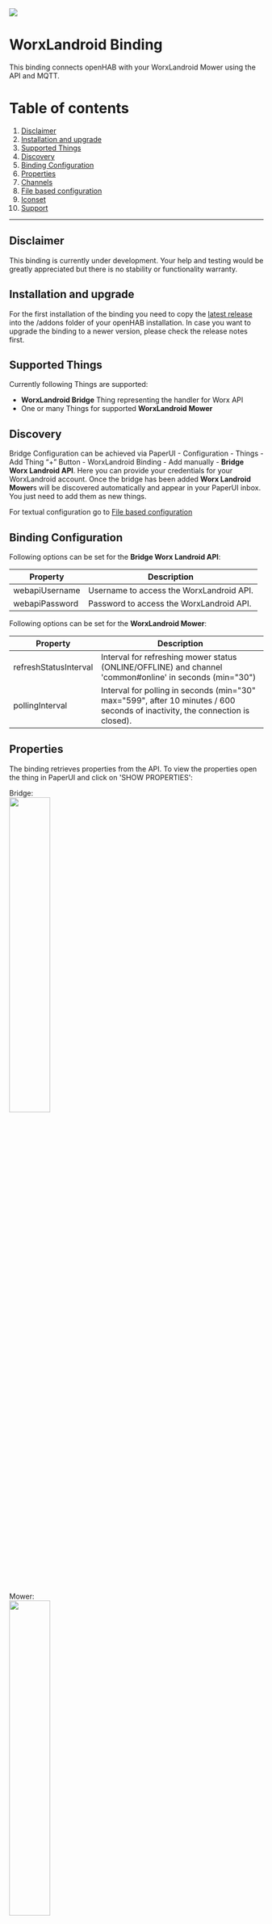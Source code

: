 <img src="openhab-conf/icons/landroid.png">

# WorxLandroid Binding
This binding connects openHAB with your WorxLandroid Mower using the API and MQTT.

# Table of contents

 1. [Disclaimer](https://github.com/nibi79/worxlandroid/tree/master#disclaimer)
 2. [Installation and upgrade](https://github.com/nibi79/worxlandroid/tree/master#installation-and-upgrade)
 3. [Supported Things](https://github.com/nibi79/worxlandroid/tree/master#supported-things)
 4. [Discovery](https://github.com/nibi79/worxlandroid/tree/master#discovery)
 5. [Binding Configuration](https://github.com/nibi79/worxlandroid/tree/master#binding-configuration)
 6. [Properties](https://github.com/nibi79/worxlandroid/tree/master#properties)
 7. [Channels](https://github.com/nibi79/worxlandroid/tree/master#channels)
 8. [File based configuration](https://github.com/nibi79/worxlandroid/tree/master#file-based-configuration)
 9. [Iconset](https://github.com/nibi79/worxlandroid/tree/master#iconset)
10. [Support](https://github.com/nibi79/worxlandroid/tree/master#support)

***

## Disclaimer

This binding is currently under development. Your help and testing would be greatly appreciated but there is no stability or functionality warranty.

## Installation and upgrade

For the first installation of the binding you need to copy the [latest release](https://github.com/nibi79/worxlandroid/releases)  into the /addons folder of your openHAB installation. In case you want to upgrade the binding to a newer version, please check the release notes first.

## Supported Things

Currently following Things are supported:

- **WorxLandroid Bridge** Thing representing the handler for Worx API
- One or many Things for supported **WorxLandroid Mower**

## Discovery

Bridge Configuration can be achieved via PaperUI - Configuration - Things - Add Thing “+” Button - WorxLandroid Binding - Add manually - **Bridge Worx Landroid API**. Here you can provide your credentials for your WorxLandroid account. Once the bridge has been added **Worx Landroid Mower**s will be discovered automatically and appear in your PaperUI inbox. You just need to add them as new things.

For textual configuration go to [File based configuration](https://github.com/nibi79/worxlandroid/tree/master#file-based-configuration)

## Binding Configuration

Following options can be set for the **Bridge Worx Landroid API**:

| Property  | Description |
|-----------|-----------|
| webapiUsername | Username to access the WorxLandroid API. |
| webapiPassword | Password to access the WorxLandroid API. |


Following options can be set for the **WorxLandroid Mower**:

| Property  | Description |
|-----------|-----------|
| refreshStatusInterval | Interval for refreshing mower status (ONLINE/OFFLINE) and channel 'common#online' in seconds (min="30")|
| pollingInterval | Interval for polling in seconds (min="30" max="599", after 10 minutes / 600 seconds of inactivity, the connection is closed). |

## Properties

The binding retrieves properties from the API. To view the properties open the thing in PaperUI and click on 'SHOW PROPERTIES':

Bridge:
<br>
<img src="images/SC_PaperUI_Bridge.png" width="40%">

Mower:
<br>
<img src="images/SC_PaperUI_Mower.png" width="40%">

## Channels

Currently following **Channels** are supported on the **Worx Landroid Mower**:

##### common

| Channel   | Type | ChannelName | Values |
|------------|-----------|-----------|-----------|
| online      | `Switch` | common#online | |
| lastUpdateOnlineStatus | `DateTime` | common#lastUpdateOnlineStatus | |
| enable | `Switch` | common#enable | |
| poll | `Switch` | common#poll | |
| action | `String` | common#action | START, STOP, HOME |
| lock | `Switch` | common#lock | |

##### cfgCommon

| Channel   | Type | ChannelName |
|------------|-----------|-----------|
| id      | `Switch` | cfgCommon#id |
| serialNumber | `String` | cfgCommon#serialNumber |
| language | `String` | cfgCommon#language |
| lastUpdate | `DateTime` | cfgCommon#lastUpdate |
| command | `Number` | cfgCommon#command |
| rainDelay | `Number` | cfgCommon#rainDelay |

##### datCommon

| Channel   | Type | ChannelName |
|------------|-----------|-----------|
| macAdress | `String` | datCommon#macAdress |
| firmware | `Number` | datCommon#firmware |
| wifiQuality | `Number` | datCommon#wifiQuality |
| statusCode | `Number` | datCommon#statusCode |
| statusDescription | `String` | datCommon#statusDescription |
| errorCode | `Number` | datCommon#errorCode |
| errorDescription | `String` | datCommon#errorDescription |
| lastZone | `Number` | datCommon#lastZone |

##### datBattery

| Channel   | Type | ChannelName |
|------------|-----------|-----------|
| batteryTemperature | `Number` | datBattery#batteryTemperature |
| batteryVoltage | `Number` | datBattery#batteryVoltage |
| batteryLevel | `Number` | datBattery#batteryLevel |
| batteryChargeCycle | `Number` | datBattery#batteryChargeCycle |
| batteryCharging | `Switch` | datBattery#batteryCharging |

##### datDmp

| Channel   | Type | ChannelName |
|------------|-----------|-----------|
| pitch | `Number` | datDmp#pitch |
| roll | `Number` | datDmp#roll |
| yaw | `Number` | datDmp#yaw |

##### datSt

| Channel   | Type | ChannelName |
|------------|-----------|-----------|
| totalBladeTime | `Number` | datSt#totalBladeTime |
| totalDistance | `Number` | datSt#totalDistance |
| totalTime | `Number` | datSt#totalTime |

##### cfgSc

| Channel   | Type | ChannelName |
|------------|-----------|-----------|
| scheduleTimeExtension | `Number` | cfgSc#scheduleTimeExtension |

##### cfgScSunday

| Channel   | Type | ChannelName |
|------------|-----------|-----------|
| enable | `Switch` | cfgScSunday#enable |
| scheduleStartHour | `Number` | cfgScSunday#scheduleStartHour |
| scheduleStartMinutes | `Number` | cfgScSunday#scheduleStartMinutes |
| scheduleDuration | `Number` | cfgScSunday#scheduleDuration |
| scheduleEdgecut | `Number` | cfgScSunday#scheduleEdgecut |

##### cfgScMonday

| Channel   | Type | ChannelName |
|------------|-----------|-----------|
| enable | `Switch` | cfgScMonday#enable |
| scheduleStartHour | `Number` | cfgScMonday#scheduleStartHour |
| scheduleStartMinutes | `Number` | cfgScMonday#scheduleStartMinutes |
| scheduleDuration | `Number` | cfgScMonday#scheduleDuration |
| scheduleEdgecut | `Number` | cfgScMonday#scheduleEdgecut |

##### cfgScTuesday

| Channel   | Type | ChannelName |
|------------|-----------|-----------|
| enable | `Switch` | cfgScTuesday#enable |
| scheduleStartHour | `Number` | cfgScTuesday#scheduleStartHour |
| scheduleStartMinutes | `Number` | cfgScTuesday#scheduleStartMinutes |
| scheduleDuration | `Number` | cfgScTuesday#scheduleDuration |
| scheduleEdgecut | `Number` | cfgScTuesday#scheduleEdgecut |

##### cfgScWednesday

| Channel   | Type | ChannelName |
|------------|-----------|-----------|
| enable | `Switch` | cfgScWednesday#enable |
| scheduleStartHour | `Number` | cfgScWednesday#scheduleStartHour |
| scheduleStartMinutes | `Number` | cfgScWednesday#scheduleStartMinutes |
| scheduleDuration | `Number` | cfgScWednesday#scheduleDuration |
| scheduleEdgecut | `Number` | cfgScWednesday#scheduleEdgecut |

##### cfgScThursday

| Channel   | Type | ChannelName |
|------------|-----------|-----------|
| enable | `Switch` | cfgScThursday#enable |
| scheduleStartHour | `Number` | cfgScThursday#scheduleStartHour |
| scheduleStartMinutes | `Number` | cfgScThursday#scheduleStartMinutes |
| scheduleDuration | `Number` | cfgScThursday#scheduleDuration |
| scheduleEdgecut | `Number` | cfgScThursday#scheduleEdgecut |

##### cfgScFriday

| Channel   | Type | ChannelName |
|------------|-----------|-----------|
| enable | `Switch` | cfgScFriday#enable |
| scheduleStartHour | `Number` | cfgScFriday#scheduleStartHour |
| scheduleStartMinutes | `Number` | cfgScFriday#scheduleStartMinutes |
| scheduleDuration | `Number` | cfgScFriday#scheduleDuration |
| scheduleEdgecut | `Number` | cfgScFriday#scheduleEdgecut |


##### cfgScSaturday

| Channel   | Type | ChannelName |
|------------|-----------|-----------|
| enable | `Switch` | cfgScSaturday#enable |
| scheduleStartHour | `Number` | cfgScSaturday#scheduleStartHour |
| scheduleStartMinutes | `Number` | cfgScSaturday#scheduleStartMinutes |
| scheduleDuration | `Number` | cfgScSaturday#scheduleDuration |
| scheduleEdgecut | `Number` | cfgScSaturday#scheduleEdgecut |


##### cfgMultiZones
If Multi Zones are supported, you are able to define 4 separate Zones and split working times by 10 to those.

| Channel   | Type | ChannelName |
|------------|-----------|-----------|
| enable | `Switch` | cfgMultiZones#enable |

To ease Zone Configuration, you are able to set distance in meters where a specific Zone starts. Bearing in mind that you roughly shall know how many meters of cable have been used (without buffer).

| Channel   | Type | ChannelName |
|------------|-----------|-----------|
| zone1Meter | `Number` | cfgMultiZones#zone1Meter |
| zone2Meter | `Number` | cfgMultiZones#zone2Meter |
| zone3Meter | `Number` | cfgMultiZones#zone3Meter |
| zone4Meter | `Number` | cfgMultiZones#zone4Meter |

As second step you are able to set time in percent and split in parts of 10 between zones,

| Channel   | Type | ChannelName |
|------------|-----------|-----------|
| allocation0 | `Number` | cfgMultiZones#allocation0 |
| allocation1 | `Number` | cfgMultiZones#allocation1 |
| allocation2 | `Number` | cfgMultiZones#allocation2 |
| allocation3 | `Number` | cfgMultiZones#allocation3 |
| allocation4 | `Number` | cfgMultiZones#allocation4 |
| allocation5 | `Number` | cfgMultiZones#allocation5 |
| allocation6 | `Number` | cfgMultiZones#allocation6 |
| allocation7 | `Number` | cfgMultiZones#allocation7 |
| allocation8 | `Number` | cfgMultiZones#allocation8 |
| allocation9 | `Number` | cfgMultiZones#allocation9 |

## File based configuration

You have to have Persistence Service configured in order to use statistic graphs
It's recommended to use rr4dj

### .persist
```
MowerBat_Chart*, MowerBatTemp_Chart*, MowerBatStatus_Chart* : strategy = everyMinute
```

### .things
```
Bridge worxlandroid:worxlandroidBridge:MyWorxBridge "MyWorx Bridge" [ webapiUsername="my username", webapiPassword="my password" ] {
    Thing mower MySerialNumber "MyLandroid Shaun" [ refreshStatusInterval=60, pollingInterval=300 ]
}
```
'MySerialNumber' is the serial number of the mower.

### .items
```
Group All
    Group Mower                    (All)
        Group MowerBat             (Mower)
        Group MowerStatus          (Mower)
        Group MowerSchedule        (Mower)
        Group MowerBat_Chart       (Mower)
        Group MowerBatTemp_Chart   (Mower)
        Group MowerBatStatus_Chart (Mower)


/* Chart Parameters */
Number Mower_Chart_Period         "Chart Period"
   
/* Landroid */
String Shaun                      "Shaun [%s]"
Switch LandroidEnable             "Mowing enabled"                          {channel="worxlandroid:mower:MyWorxBridge:MySerialNumber:common#enable"}

String LandroidAction             "Action []"             <movecontrol>     {channel="worxlandroid:mower:MyWorxBridge:MySerialNumber:common#action"}
String LandroidLastUpdate         "Last Update [%1$td.%1$tm.%1$ty / %1$tH:%1$tM:%1$tS]"    <calendar>        {channel="worxlandroid:mower:MyWorxBridge:MySerialNumber:cfgCommon#lastUpdate"}
Switch LandroidPoll               "Poll []"               <refresh>         {channel="worxlandroid:mower:MyWorxBridge:MySerialNumber:common#poll"}
Switch LandroidLock               "Lock"                  <mlock>           {channel="worxlandroid:mower:MyWorxBridge:MySerialNumber:common#lock"}

String LandroidMacAdress          "MAC [%s]"              <text>            {channel="worxlandroid:mower:MyWorxBridge:MySerialNumber:datCommon#macAdress"}
String LandroidSerialNumber       "Serial Number [%s]"    <text>            {channel="worxlandroid:mower:MyWorxBridge:MySerialNumber:cfgCommon#serialNumber"}
Number LandroidFirmware           "Firmware [v%s]"        <text>            {channel="worxlandroid:mower:MyWorxBridge:MySerialNumber:datCommon#firmware"}
Switch LandroidOnline             "Onlinestatus [%s]"     <network>         {channel="worxlandroid:mower:MyWorxBridge:MySerialNumber:common#online"}
Number LandroidId                 "Id []"                                   {channel="worxlandroid:mower:MyWorxBridge:MySerialNumber:cfgCommon#id"}

String LandroidLastUpdateOnlineStatus    "Last Update Online Status [%1$td.%1$tm.%1$ty / %1$tH:%1$tM:%1$tS]"    <calendar>        {channel="worxlandroid:mower:MyWorxBridge:MySerialNumber:common#lastUpdateOnlineStatus"}

// Multizone
Switch LandroidMultizoneEnable    "Multizone enable []"                            {channel="worxlandroid:mower:MyWorxBridge:MySerialNumber:cfgMultiZones#enable"}
Number LandroidLastZone           "Start Zone []"    <zones>    {channel="worxlandroid:mower:MyWorxBridge:MySerialNumber:datCommon#lastZone"}

// Zone Meters
Number LandroidMeterZone1         "Meters Zone 1 [%d]"    <distance>        {channel="worxlandroid:mower:MyWorxBridge:MySerialNumber:cfgMultiZones#zone1Meter"}
Number LandroidMeterZone2         "Meters Zone 2 [%d]"    <distance>        {channel="worxlandroid:mower:MyWorxBridge:MySerialNumber:cfgMultiZones#zone2Meter"}
Number LandroidMeterZone3         "Meters Zone 3 [%d]"    <distance>        {channel="worxlandroid:mower:MyWorxBridge:MySerialNumber:cfgMultiZones#zone3Meter"}
Number LandroidMeterZone4         "Meters Zone 4 [%d]"    <distance>        {channel="worxlandroid:mower:MyWorxBridge:MySerialNumber:cfgMultiZones#zone4Meter"}

// Allocation Zones
Number LandroidAllocation0        "Alloction 0 []"        <zones>        {channel="worxlandroid:mower:MyWorxBridge:MySerialNumber:cfgMultiZones#allocation0"}
Number LandroidAllocation1        "Alloction 1 []"        <zones>        {channel="worxlandroid:mower:MyWorxBridge:MySerialNumber:cfgMultiZones#allocation1"}
Number LandroidAllocation2        "Alloction 2 []"        <zones>        {channel="worxlandroid:mower:MyWorxBridge:MySerialNumber:cfgMultiZones#allocation2"}
Number LandroidAllocation3        "Alloction 3 []"        <zones>        {channel="worxlandroid:mower:MyWorxBridge:MySerialNumber:cfgMultiZones#allocation3"}
Number LandroidAllocation4        "Alloction 4 []"        <zones>        {channel="worxlandroid:mower:MyWorxBridge:MySerialNumber:cfgMultiZones#allocation4"}
Number LandroidAllocation5        "Alloction 5 []"        <zones>        {channel="worxlandroid:mower:MyWorxBridge:MySerialNumber:cfgMultiZones#allocation5"}
Number LandroidAllocation6        "Alloction 6 []"        <zones>        {channel="worxlandroid:mower:MyWorxBridge:MySerialNumber:cfgMultiZones#allocation6"}
Number LandroidAllocation7        "Alloction 7 []"        <zones>        {channel="worxlandroid:mower:MyWorxBridge:MySerialNumber:cfgMultiZones#allocation7"}
Number LandroidAllocation8        "Alloction 8 []"        <zones>        {channel="worxlandroid:mower:MyWorxBridge:MySerialNumber:cfgMultiZones#allocation8"}
Number LandroidAllocation9        "Alloction 9 []"        <zones>        {channel="worxlandroid:mower:MyWorxBridge:MySerialNumber:cfgMultiZones#allocation9"}

// Status
Number LandroidWifiQuality        "Wifi Quality [%d]"     <network>          {channel="worxlandroid:mower:MyWorxBridge:MySerialNumber:datCommon#wifiQuality"}
Switch LandroidBatteryCharging    "Battery charging [%s]" <lowbattery>       {channel="worxlandroid:mower:MyWorxBridge:MySerialNumber:datBattery#batteryCharging"}
Number LandroidStatusCode         "Status Code [%d]"      <lawnmower>        {channel="worxlandroid:mower:MyWorxBridge:MySerialNumber:datCommon#statusCode"}
String LandroidStatusDescription  "[%s]"                  <lawnmower>        {channel="worxlandroid:mower:MyWorxBridge:MySerialNumber:datCommon#statusDescription"}
Number LandroidErrorCode          "Error Code [%d]"       <error>            {channel="worxlandroid:mower:MyWorxBridge:MySerialNumber:datCommon#errorCode"}
String LandroidErrorDescription   "Error: [%s]"           <error>            {channel="worxlandroid:mower:MyWorxBridge:MySerialNumber:datCommon#errorDescription"}

// Move
Number LandroidPitch              "Pitch [%s]"            <incline>          {channel="worxlandroid:mower:MyWorxBridge:MySerialNumber:datDmp#pitch"}
Number LandroidRoll               "Roll [%s]"             <incline>          {channel="worxlandroid:mower:MyWorxBridge:MySerialNumber:datDmp#roll"}
Number LandroidYaw                "Yaw [%s]"              <incline>          {channel="worxlandroid:mower:MyWorxBridge:MySerialNumber:datDmp#yaw"}

// Battery
Number LandroidBatteryLevel       "Battery Level [%d %%]"     <battery>            (MowerBat, MowerBatStatus_Chart)    {channel="worxlandroid:mower:MyWorxBridge:MySerialNumber:datBattery#batteryLevel"}
Number LandroidBatteryVoltage     "Battery Voltage [%.2f V]"  <battery>            (MowerBat, MowerBat_Chart)            {channel="worxlandroid:mower:MyWorxBridge:MySerialNumber:datBattery#batteryVoltage"}
Number LandroidBatteryTemperature "Battery Temperature [%.1f °C]" <temperature>    (MowerBat, MowerBatTemp_Chart)        {channel="worxlandroid:mower:MyWorxBridge:MySerialNumber:datBattery#batteryTemperature"}
Number LandroidBatteryChargeCycle "Battery ChargeCycle [%d]"  <battery>         {channel="worxlandroid:mower:MyWorxBridge:MySerialNumber:datBattery#batteryChargeCycle"}

// Settings
Number LandroidRainDelay          "Rain Delay [%d min]"           <rain>        {channel="worxlandroid:mower:MyWorxBridge:MySerialNumber:cfgCommon#rainDelay"}
Number LandroidScheduleTimeExtension "Schedule Time Extension [%d %%]"  <time>  {channel="worxlandroid:mower:MyWorxBridge:MySerialNumber:cfgSc#scheduleTimeExtension"}

// Statistics
Number LandroidTotalTime          "Total Time [JS(minstohours.js):%d]"           <time>        {channel="worxlandroid:mower:MyWorxBridge:MySerialNumber:datSt#totalTime"}
Number:Length LandroidTotalDistance    "Total Distance [%s m]"    <chart>       {channel="worxlandroid:mower:MyWorxBridge:MySerialNumber:datSt#totalDistance"}
Number LandroidTotalBladeTime     "Total Bladetime [JS(minstohours.js):%d]"      <time>        {channel="worxlandroid:mower:MyWorxBridge:MySerialNumber:datSt#totalBladeTime"}

//Schedule
// Monday
Switch LandroidScheduleMondayEnable        "Monday: [MAP(landroid_schedule_enable.map):%s]"      <time>        {channel="worxlandroid:mower:MyWorxBridge:MySerialNumber:cfgScMonday#enable"}
Number LandroidScheduleMondayStartHour     "Start Hour [%d]"      <time>        {channel="worxlandroid:mower:MyWorxBridge:MySerialNumber:cfgScMonday#scheduleStartHour"}
Number LandroidScheduleMondayStartMinutes  "Start Minutes [%d]"   <time>        {channel="worxlandroid:mower:MyWorxBridge:MySerialNumber:cfgScMonday#scheduleStartMinutes"}
Number LandroidScheduleMondayDuration      "Duration [%d]"        <time>        {channel="worxlandroid:mower:MyWorxBridge:MySerialNumber:cfgScMonday#scheduleDuration"}
Switch LandroidScheduleMondayEdgecut       "Edgecut "             <settings>    {channel="worxlandroid:mower:MyWorxBridge:MySerialNumber:cfgScMonday#scheduleEdgecut"}

// Tuesday
Switch LandroidScheduleTuesdayEnable       "Tuesday: [MAP(landroid_schedule_enable.map):%s]"      <time>        {channel="worxlandroid:mower:MyWorxBridge:MySerialNumber:cfgScTuesday#enable"}
Number LandroidScheduleTuesdayStartHour    "Start Hour [%d]"      <time>        {channel="worxlandroid:mower:MyWorxBridge:MySerialNumber:cfgScTuesday#scheduleStartHour"}
Number LandroidScheduleTuesdayStartMinutes "Start Minutes [%d]"   <time>        {channel="worxlandroid:mower:MyWorxBridge:MySerialNumber:cfgScTuesday#scheduleStartMinutes"}
Number LandroidScheduleTuesdayDuration     "Duration [%d]"        <time>        {channel="worxlandroid:mower:MyWorxBridge:MySerialNumber:cfgScTuesday#scheduleDuration"}
Switch LandroidScheduleTuesdayEdgecut      "Edgecut "             <settings>    {channel="worxlandroid:mower:MyWorxBridge:MySerialNumber:cfgScTuesday#scheduleEdgecut"}

// Wednesday
Switch LandroidScheduleWednesdayEnable     "Wednesday: [MAP(landroid_schedule_enable.map):%s]"      <time>        {channel="worxlandroid:mower:MyWorxBridge:MySerialNumber:cfgScWednesday#enable"}
Number LandroidScheduleWednesdayStartHour  "Start Hour [%d]"      <time>        {channel="worxlandroid:mower:MyWorxBridge:MySerialNumber:cfgScWednesday#scheduleStartHour"}
Number LandroidScheduleWednesdayStartMinutes "Start Minutes [%d]" <time>        {channel="worxlandroid:mower:MyWorxBridge:MySerialNumber:cfgScWednesday#scheduleStartMinutes"}
Number LandroidScheduleWednesdayDuration   "Duration [%d]"        <time>        {channel="worxlandroid:mower:MyWorxBridge:MySerialNumber:cfgScWednesday#scheduleDuration"}
Switch LandroidScheduleWednesdayEdgecut    "Edgecut "             <settings>    {channel="worxlandroid:mower:MyWorxBridge:MySerialNumber:cfgScWednesday#scheduleEdgecut"}

// Thursday
Switch LandroidScheduleThursdayEnable      "Thursday: [MAP(landroid_schedule_enable.map):%s]"      <time>        {channel="worxlandroid:mower:MyWorxBridge:MySerialNumber:cfgScThursday#enable"}
Number LandroidScheduleThursdayStartHour   "Start Hour [%d]"      <time>        {channel="worxlandroid:mower:MyWorxBridge:MySerialNumber:cfgScThursday#scheduleStartHour"}
Number LandroidScheduleThursdayStartMinutes "Start Minutes [%d]"  <time>        {channel="worxlandroid:mower:MyWorxBridge:MySerialNumber:cfgScThursday#scheduleStartMinutes"}
Number LandroidScheduleThursdayDuration    "Duration [%d]"        <time>        {channel="worxlandroid:mower:MyWorxBridge:MySerialNumber:cfgScThursday#scheduleDuration"}
Switch LandroidScheduleThursdayEdgecut     "Edgecut "             <settings>    {channel="worxlandroid:mower:MyWorxBridge:MySerialNumber:cfgScThursday#scheduleEdgecut"}

// Friday
Switch LandroidScheduleFridayEnable        "Friday: [MAP(landroid_schedule_enable.map):%s]"      <time>        {channel="worxlandroid:mower:MyWorxBridge:MySerialNumber:cfgScFriday#enable"}
Number LandroidScheduleFridayStartHour     "Start Hour [%d]"      <time>        {channel="worxlandroid:mower:MyWorxBridge:MySerialNumber:cfgScFriday#scheduleStartHour"}
Number LandroidScheduleFridayStartMinutes  "Start Minutes [%d]"   <time>        {channel="worxlandroid:mower:MyWorxBridge:MySerialNumber:cfgScFriday#scheduleStartMinutes"}
Number LandroidScheduleFridayDuration      "Duration [%d]"        <time>        {channel="worxlandroid:mower:MyWorxBridge:MySerialNumber:cfgScFriday#scheduleDuration"}
Switch LandroidScheduleFridayEdgecut       "Edgecut "             <settings>    {channel="worxlandroid:mower:MyWorxBridge:MySerialNumber:cfgScFriday#scheduleEdgecut"}

// Saturday
Switch LandroidScheduleSaturdayEnable      "Saturday: [MAP(landroid_schedule_enable.map):%s]"      <time>        {channel="worxlandroid:mower:MyWorxBridge:MySerialNumber:cfgScSaturday#enable"}
Number LandroidScheduleSaturdayStartHour   "Start Hour [%d]"      <time>        {channel="worxlandroid:mower:MyWorxBridge:MySerialNumber:cfgScSaturday#scheduleStartHour"}
Number LandroidScheduleSaturdayStartMinutes "Start Minutes [%d]"  <time>        {channel="worxlandroid:mower:MyWorxBridge:MySerialNumber:cfgScSaturday#scheduleStartMinutes"}
Number LandroidScheduleSaturdayDuration    "Duration [%d]"        <time>        {channel="worxlandroid:mower:MyWorxBridge:MySerialNumber:cfgScSaturday#scheduleDuration"}
Switch LandroidScheduleSaturdayEdgecut     "Edgecut "             <settings>    {channel="worxlandroid:mower:MyWorxBridge:MySerialNumber:cfgScSaturday#scheduleEdgecut"}

// Sunday
Switch LandroidScheduleSundayEnable        "Sunday: [MAP(landroid_schedule_enable.map):%s]"      <time>        {channel="worxlandroid:mower:MyWorxBridge:MySerialNumber:cfgScSunday#enable"}
Number LandroidScheduleSundayStartHour     "Start Hour [%d]"      <time>        {channel="worxlandroid:mower:MyWorxBridge:MySerialNumber:cfgScSunday#scheduleStartHour"}
Number LandroidScheduleSundayStartMinutes  "Start Minutes [%d]"   <time>        {channel="worxlandroid:mower:MyWorxBridge:MySerialNumber:cfgScSunday#scheduleStartMinutes"}
Number LandroidScheduleSundayDuration      "Duration [%d]"        <time>        {channel="worxlandroid:mower:MyWorxBridge:MySerialNumber:cfgScSunday#scheduleDuration"}
Switch LandroidScheduleSundayEdgecut       "Edgecut "             <settings>    {channel="worxlandroid:mower:MyWorxBridge:MySerialNumber:cfgScSunday#scheduleEdgecut"}
```

### .sitemap
```
sitemap landroid label="Landroid"
{
    Group item=Shaun icon="landroid" {
        Frame item=LandroidStatusDescription {
            Switch item=LandroidAction label="Action" mappings=[START="Start"] visibility=[LandroidStatusCode==0, LandroidStatusCode==1]
            Switch item=LandroidAction label="Action" mappings=[START="Start",HOME="Home"] visibility=[LandroidStatusCode==34]
            Switch item=LandroidAction label="Action" mappings=[STOP="Stop",HOME="Home"] visibility=[LandroidStatusCode==6, LandroidStatusCode==7, LandroidStatusCode==33, LandroidStatusCode==32]
            Switch item=LandroidAction label="Action" mappings=[STOP="Stop"] visibility=[LandroidStatusCode==5,LandroidStatusCode==30]
            Switch item=LandroidLastZone mappings=[0="Zone 1", 1="Zone 2", 2="Zone 3", 3="Zone 4"] visibility=[LandroidStatusCode==1]
            Switch item=LandroidEnable
            Text label="Orientation" icon="compass" visibility=[LandroidStatusCode!="1"] {
                Text item=LandroidPitch
                Text item=LandroidRoll
                Text item=LandroidYaw
            }
            Text label="Settings" icon="settings" {
                Slider item=LandroidScheduleTimeExtension minValue=-100 maxValue=100 step=10
                Slider item=LandroidRainDelay minValue=0 maxValue=750 step=30
                Text label="Schedule" icon="time"{
                    Frame label="Schedule Monday" {
                        Switch item=LandroidScheduleMondayEnable
                        Switch item=LandroidScheduleMondayEdgecut visibility=[LandroidScheduleMondayEnable==ON]
                        Slider item=LandroidScheduleMondayStartHour minValue=0 maxValue=23 step=1 visibility=[LandroidScheduleMondayEnable==ON]
                        Slider item=LandroidScheduleMondayStartMinutes minValue=0 maxValue=45 step=15 visibility=[LandroidScheduleMondayEnable==ON]
                        Slider item=LandroidScheduleMondayDuration minValue=0 maxValue=1425 step=15 visibility=[LandroidScheduleMondayEnable==ON]
                    }
                    Frame label="Schedule Tuesday" {
                        Switch item=LandroidScheduleTuesdayEnable
                        Switch item=LandroidScheduleTuesdayEdgecut visibility=[LandroidScheduleTuesdayEnable==ON]
                        Slider item=LandroidScheduleTuesdayStartHour minValue=0 maxValue=23 step=1 visibility=[LandroidScheduleTuesdayEnable==ON]
                        Slider item=LandroidScheduleTuesdayStartMinutes minValue=0 maxValue=45 step=15 visibility=[LandroidScheduleTuesdayEnable==ON]
                        Slider item=LandroidScheduleTuesdayDuration minValue=0 maxValue=1425 step=15 visibility=[LandroidScheduleTuesdayEnable==ON]
                    }
                    Frame label="Schedule Wednesday" {
                        Switch item=LandroidScheduleWednesdayEnable
                        Switch item=LandroidScheduleWednesdayEdgecut visibility=[LandroidScheduleWednesdayEnable==ON]
                        Slider item=LandroidScheduleWednesdayStartHour minValue=0 maxValue=23 step=1 visibility=[LandroidScheduleWednesdayEnable==ON]
                        Slider item=LandroidScheduleWednesdayStartMinutes minValue=0 maxValue=45 step=15 visibility=[LandroidScheduleWednesdayEnable==ON]
                        Slider item=LandroidScheduleWednesdayDuration minValue=0 maxValue=1425 step=15 visibility=[LandroidScheduleWednesdayEnable==ON]
                    }
                    Frame label="Schedule Thursday" {
                        Switch item=LandroidScheduleThursdayEnable
                        Switch item=LandroidScheduleThursdayEdgecut visibility=[LandroidScheduleThursdayEnable==ON]
                        Slider item=LandroidScheduleThursdayStartHour minValue=0 maxValue=23 step=1 visibility=[LandroidScheduleThursdayEnable==ON]
                        Slider item=LandroidScheduleThursdayStartMinutes minValue=0 maxValue=45 step=15 visibility=[LandroidScheduleThursdayEnable==ON]
                        Slider item=LandroidScheduleThursdayDuration minValue=0 maxValue=1425 step=15 visibility=[LandroidScheduleThursdayEnable==ON]
                    }
                    Frame label="Schedule Friday" {
                        Switch item=LandroidScheduleFridayEnable
                        Switch item=LandroidScheduleFridayEdgecut visibility=[LandroidScheduleFridayEnable==ON]
                        Slider item=LandroidScheduleFridayStartHour minValue=0 maxValue=23 step=1 visibility=[LandroidScheduleFridayEnable==ON]
                        Slider item=LandroidScheduleFridayStartMinutes minValue=0 maxValue=45 step=15 visibility=[LandroidScheduleFridayEnable==ON]
                        Slider item=LandroidScheduleFridayDuration minValue=0 maxValue=1425 step=15 visibility=[LandroidScheduleFridayEnable==ON]
                    }
                    Frame label="Schedule Saturday" {
                        Switch item=LandroidScheduleSaturdayEnable
                        Switch item=LandroidScheduleSaturdayEdgecut visibility=[LandroidScheduleSaturdayEnable==ON]
                        Slider item=LandroidScheduleSaturdayStartHour minValue=0 maxValue=23 step=1 visibility=[LandroidScheduleSaturdayEnable==ON]
                        Slider item=LandroidScheduleSaturdayStartMinutes minValue=0 maxValue=45 step=15 visibility=[LandroidScheduleSaturdayEnable==ON]
                        Slider item=LandroidScheduleSaturdayDuration minValue=0 maxValue=1425 step=15 visibility=[LandroidScheduleSaturdayEnable==ON]
                    }
                    Frame label="Schedule Sunday" {
                        Switch item=LandroidScheduleSundayEnable
                        Switch item=LandroidScheduleSundayEdgecut visibility=[LandroidScheduleSundayEnable==ON]
                        Slider item=LandroidScheduleSundayStartHour minValue=0 maxValue=23 step=1 visibility=[LandroidScheduleSundayEnable==ON]
                        Slider item=LandroidScheduleSundayStartMinutes minValue=0 maxValue=45 step=15 visibility=[LandroidScheduleSundayEnable==ON]
                        Slider item=LandroidScheduleSundayDuration minValue=0 maxValue=1425 step=15 visibility=[LandroidScheduleSundayEnable==ON]
                    }
                }
                Text label="MultiZone" icon="zones" {
                    Frame label="Zone Meters" {
                        Switch item=LandroidMultizoneEnable
                        Slider item=LandroidMeterZone1 minValue=0 maxValue=120 visibility=[LandroidMultizoneEnable==ON]
                        Slider item=LandroidMeterZone2 minValue=0 maxValue=120 visibility=[LandroidMultizoneEnable==ON]
                        Slider item=LandroidMeterZone3 minValue=0 maxValue=120 visibility=[LandroidMultizoneEnable==ON]
                        Slider item=LandroidMeterZone4 minValue=0 maxValue=120 visibility=[LandroidMultizoneEnable==ON]
                    }
                    Frame label="Allocation Zones" visibility=[LandroidMultizoneEnable==ON] {
                        Switch item=LandroidAllocation0 mappings=[0="Zone 1", 1="Zone 2", 2="Zone 3", 3="Zone 4"]
                        Switch item=LandroidAllocation1 mappings=[0="Zone 1", 1="Zone 2", 2="Zone 3", 3="Zone 4"]
                        Switch item=LandroidAllocation2 mappings=[0="Zone 1", 1="Zone 2", 2="Zone 3", 3="Zone 4"]
                        Switch item=LandroidAllocation3 mappings=[0="Zone 1", 1="Zone 2", 2="Zone 3", 3="Zone 4"]
                        Switch item=LandroidAllocation4 mappings=[0="Zone 1", 1="Zone 2", 2="Zone 3", 3="Zone 4"]
                        Switch item=LandroidAllocation5 mappings=[0="Zone 1", 1="Zone 2", 2="Zone 3", 3="Zone 4"]
                        Switch item=LandroidAllocation6 mappings=[0="Zone 1", 1="Zone 2", 2="Zone 3", 3="Zone 4"]
                        Switch item=LandroidAllocation7 mappings=[0="Zone 1", 1="Zone 2", 2="Zone 3", 3="Zone 4"]
                        Switch item=LandroidAllocation8 mappings=[0="Zone 1", 1="Zone 2", 2="Zone 3", 3="Zone 4"]
                        Switch item=LandroidAllocation9 mappings=[0="Zone 1", 1="Zone 2", 2="Zone 3", 3="Zone 4"]
                    }
                }
            }
        }
        Frame label="Status" {
            Text item=LandroidLastUpdate
            Switch item=LandroidPoll label="Refresh" mappings=[ON="Poll"]
            Text item=LandroidOnline
            Text item=LandroidWifiQuality
            Text item=LandroidStatusDescription
            Text item=LandroidErrorDescription visibility=[LandroidErrorCode!=0]
            Text label="Device Information" icon="landroid" {
                Switch item=LandroidLock label="Lock" mappings=[ON="LOCK",OFF="UNLOCK"]
                Text item=LandroidLastUpdateOnlineStatus
                Text item=LandroidSerialNumber
                Text item=LandroidMacAdress
                Text item=LandroidFirmware
            }
            Text item=LandroidBatteryLevel {
                Text item=LandroidBatteryCharging
                Text item=LandroidBatteryVoltage
                Text item=LandroidBatteryTemperature
            }
            Text label="Statistics" icon="line"{
                Frame label="General" {
                    Text item=LandroidTotalTime
                    Text item=LandroidTotalDistance label="Total Distance [%.2f km]"
                    Text item=LandroidTotalBladeTime
                }
                Frame label="Battery" {
                    Text item=LandroidBatteryChargeCycle
                    Switch item=Mower_Chart_Period label="Skalierung" mappings=[0="1H", 1="4H", 2="8H", 3="12H", 4="1D", 5="1W", 6="1M", 7="1Y"]
                    Chart item=MowerBatStatus_Chart period=h refresh=6000 legend=true visibility=[Mower_Chart_Period==0]
                    Chart item=MowerBatStatus_Chart period=4h refresh=30000 legend=true visibility=[Mower_Chart_Period==1]
                    Chart item=MowerBatStatus_Chart period=8h refresh=30000 legend=true visibility=[Mower_Chart_Period==2]
                    Chart item=MowerBatStatus_Chart period=12h refresh=30000 legend=true visibility=[Mower_Chart_Period==3, Mower_Chart_Period=="NULL", Mower_Chart_Period=="Uninitialized"]
                    Chart item=MowerBatStatus_Chart period=D refresh=30000 legend=true visibility=[Mower_Chart_Period==4]
                    Chart item=MowerBatStatus_Chart period=W refresh=30000 legend=true visibility=[Mower_Chart_Period==5]
                    Chart item=MowerBatStatus_Chart period=M refresh=30000 legend=true visibility=[Mower_Chart_Period==6]
                    Chart item=MowerBatStatus_Chart period=Y refresh=30000 legend=true visibility=[Mower_Chart_Period==7]

                    Chart item=MowerBat_Chart period=h refresh=6000 legend=true visibility=[Mower_Chart_Period==0]
                    Chart item=MowerBat_Chart period=4h refresh=30000 legend=true visibility=[Mower_Chart_Period==1]
                    Chart item=MowerBat_Chart period=8h refresh=30000 legend=true visibility=[Mower_Chart_Period==2]
                    Chart item=MowerBat_Chart period=12h refresh=30000 legend=true visibility=[Mower_Chart_Period==3, Mower_Chart_Period=="NULL", Mower_Chart_Period=="Uninitialized"]
                    Chart item=MowerBat_Chart period=D refresh=30000 legend=true visibility=[Mower_Chart_Period==4]
                    Chart item=MowerBat_Chart period=W refresh=30000 legend=true visibility=[Mower_Chart_Period==5]
                    Chart item=MowerBat_Chart period=M refresh=30000 legend=true visibility=[Mower_Chart_Period==6]
                    Chart item=MowerBat_Chart period=Y refresh=30000 legend=true visibility=[Mower_Chart_Period==7]

                    Chart item=MowerBatTemp_Chart period=h refresh=6000 legend=true visibility=[Mower_Chart_Period==0]
                    Chart item=MowerBatTemp_Chart period=4h refresh=30000 legend=true visibility=[Mower_Chart_Period==1]
                    Chart item=MowerBatTemp_Chart period=8h refresh=30000 legend=true visibility=[Mower_Chart_Period==2]
                    Chart item=MowerBatTemp_Chart period=12h refresh=30000 legend=true visibility=[Mower_Chart_Period==3, Mower_Chart_Period=="NULL", Mower_Chart_Period=="Uninitialized"]
                    Chart item=MowerBatTemp_Chart period=D refresh=30000 legend=true visibility=[Mower_Chart_Period==4]
                    Chart item=MowerBatTemp_Chart period=W refresh=30000 legend=true visibility=[Mower_Chart_Period==5]
                    Chart item=MowerBatTemp_Chart period=M refresh=30000 legend=true visibility=[Mower_Chart_Period==6]
                    Chart item=MowerBatTemp_Chart period=Y refresh=30000 legend=true visibility=[Mower_Chart_Period==7]
                }
            }
        }
    }
}
```

### Preview of above Sitemap

<img src="images/SC_BasicUI_Main_Status.png" width="50%">
<br>
<img src="images/SC_BasicUI_Main_Home.png" width="50%">

#### "Start Zone" will change to "Orientation" once Mower is underway
<br>
<img src="images/SC_BasicUI_Main_Action.png" width="50%">
<br>
<img src="images/SC_BasicUI_Main_Orientation.png" width="50%">
<br>
<img src="images/SC_BasicUI_Main_Settings.png" width="50%">
<br>
<img src="images/SC_BasicUI_Main_Settings_Schedule.png" width="50%">
<br>
<img src="images/SC_BasicUI_Main_Settings_MultiZone.png" width="50%">
<br>
<img src="images/SC_BasicUI_Main_DeviceInfo.png" width="50%">
<br>
<img src="images/SC_BasicUI_Main_Battery.png" width="50%">
<br>
<img src="images/SC_BasicUI_Main_Statistic.png" width="50%">

### .rules

Update Landroid Status to reflect in main menu

```
rule MowerStatus
when
  Item LandroidErrorCode changed or
  Item LandroidStatusCode changed
then
  if (LandroidErrorCode.state != 0) {
    Shaun.postUpdate(transform("MAP", "landroid_error_de.map", LandroidErrorCode.state.toString))
  } else {
    Shaun.postUpdate(transform("MAP", "landroid_status_de.map", LandroidStatusCode.state.toString))
  }
end
```

Rule "MowerStatusMonitor" requires configured pushNotification or adopt this to Mail Action

```
rule MowerStatusMonitor
when
    Item Mower_StatusCode changed
then
    if (LandroidStatusCode.state == 5 && previousState == 0) {
        pushNotification("Shaun: " + now, "Regenverzögerung ausgelöst")
    } else if (LandroidStatusCode.state == 0 && previousState == 5) {
        pushNotification("Shaun: " + now, "Regenverzögerung beendet")
    } else {
        pushNotification("Shaun: " + now, previousState + " changed to " + LandroidStatusCode.state)
    }
end
```

### .transform

Place the following *.map to your ..\conf\transform

1. [landroid_error_de.map](/openhab-conf/transform/landroid_error_de.map)
2. [landroid_status_de.map](/openhab-conf/transform/landroid_status_de.map)
3. [landroid_schedule_enable](/openhab-conf/transform/landroid_schedule_enable.map)
4. [minstohours.js](/openhab-conf/transform/minstohours.js)

## Iconset

Several Icons have been created in order to suit requirements for robo-mower. Please feel free to download from this repository and place/extract them into ..\conf\icons\classic

1. [Mower](/openhab-conf/icons/landroid.png)
2. [Distance](/openhab-conf/icons/distance.zip)
3. [Zones](/openhab-conf/icons/zones.zip)
4. [Refresh](/openhab-conf/icons/refresh.png)
5. [Lock](/openhab-conf/icons/mlock.zip)

## Support

If you encounter critical issues with this binding, please consider to:

- create an [issue](https://github.com/nibi79/worxlandroid/issues) on GitHub
- search [community forum](https://community.openhab.org/) for answers already given
- or make a new post there, if nothing was found

In any case please provide some information about your problem:

- openHAB and binding version
- error description and steps to retrace if applicable
- any related `[WARN]`/`[ERROR]` from openhab.log (`log:set DEBUG org.openhab.binding.worxlandroid`)
- whether it's the binding, bridge, device or channel related issue

For the sake of documentation please use English language.
